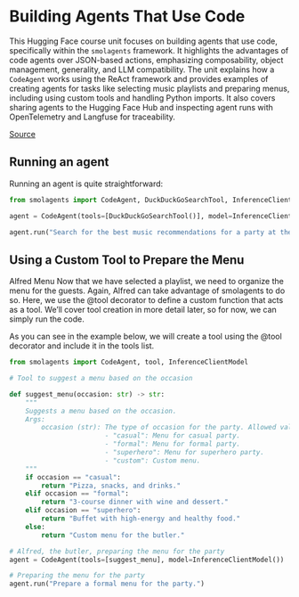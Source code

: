 # Building Agents That Use Code

This Hugging Face course unit focuses on building agents that use code, specifically within the `smolagents` framework. It highlights the advantages of code agents over JSON-based actions, emphasizing composability, object management, generality, and LLM compatibility. The unit explains how a `CodeAgent` works using the ReAct framework and provides examples of creating agents for tasks like selecting music playlists and preparing menus, including using custom tools and handling Python imports. It also covers sharing agents to the Hugging Face Hub and inspecting agent runs with OpenTelemetry and Langfuse for traceability.

[Source](https://huggingface.co/learn/agents-course/unit2/smolagents/code_agents)

## Running an agent

Running an agent is quite straightforward:

```python
from smolagents import CodeAgent, DuckDuckGoSearchTool, InferenceClientModel

agent = CodeAgent(tools=[DuckDuckGoSearchTool()], model=InferenceClientModel())

agent.run("Search for the best music recommendations for a party at the Wayne's mansion.")
```

## Using a Custom Tool to Prepare the Menu
Alfred Menu
Now that we have selected a playlist, we need to organize the menu for the guests. Again, Alfred can take advantage of smolagents to do so. Here, we use the @tool decorator to define a custom function that acts as a tool. We’ll cover tool creation in more detail later, so for now, we can simply run the code.

As you can see in the example below, we will create a tool using the @tool decorator and include it in the tools list.

```python
from smolagents import CodeAgent, tool, InferenceClientModel

# Tool to suggest a menu based on the occasion

def suggest_menu(occasion: str) -> str:
    """
    Suggests a menu based on the occasion.
    Args:
        occasion (str): The type of occasion for the party. Allowed values are:
                        - "casual": Menu for casual party.
                        - "formal": Menu for formal party.
                        - "superhero": Menu for superhero party.
                        - "custom": Custom menu.
    """
    if occasion == "casual":
        return "Pizza, snacks, and drinks."
    elif occasion == "formal":
        return "3-course dinner with wine and dessert."
    elif occasion == "superhero":
        return "Buffet with high-energy and healthy food."
    else:
        return "Custom menu for the butler."

# Alfred, the butler, preparing the menu for the party
agent = CodeAgent(tools=[suggest_menu], model=InferenceClientModel())

# Preparing the menu for the party
agent.run("Prepare a formal menu for the party.")
```
